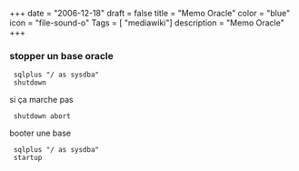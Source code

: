 +++
date = "2006-12-18"
draft = false
title = "Memo Oracle"
color = "blue"
icon = "file-sound-o"
Tags = [ "mediawiki"]
description = "Memo Oracle"
+++

### stopper un base oracle

     sqlplus "/ as sysdba"
     shutdown

si ça marche pas

     shutdown abort

booter une base

     sqlplus "/ as sysdba"
     startup
